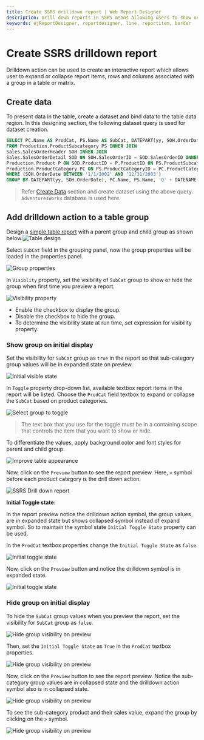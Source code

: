 ```yaml
---
title: Create SSRS drilldown report | Web Report Designer
description: Drill down reports in SSRS means allowing users to show or hide column data by providing expand & collapse symbols on a text box or providing interactivity to user.
keywords: ejReportDesigner, reportdesigner, line, reportitem, border
---
```


# Create SSRS drilldown report

Drilldown action can be used to create an interactive report which allows user to expand or collapse report items, rows and columns associated with a group in a table or matrix.

## Create data

To present data in the table, create a dataset and bind data to the table data region. In this designing section, the following dataset query is used for dataset creation.

```sql
SELECT PC.Name AS ProdCat, PS.Name AS SubCat, DATEPART(yy, SOH.OrderDate) AS OrderYear, 'Q' + DATENAME(qq, SOH.OrderDate) AS OrderQtr,SUM(SOD.UnitPrice * SOD.OrderQty) AS Sales
FROM Production.ProductSubcategory PS INNER JOIN
Sales.SalesOrderHeader SOH INNER JOIN
Sales.SalesOrderDetail SOD ON SOH.SalesOrderID = SOD.SalesOrderID INNER JOIN
Production.Product P ON SOD.ProductID = P.ProductID ON PS.ProductSubcategoryID = P.ProductSubcategoryID INNER JOIN
Production.ProductCategory PC ON PS.ProductCategoryID = PC.ProductCategoryID
WHERE (SOH.OrderDate BETWEEN '1/1/2002' AND '12/31/2003')
GROUP BY DATEPART(yy, SOH.OrderDate), PC.Name, PS.Name, 'Q' + DATENAME(qq, SOH.OrderDate), PS.ProductSubcategoryID
```

> Refer [Create Data](./../../manage-data/dataset/create-an-embedded-dataset/#create-an-embedded-dataset) section and create dataset using the above query. `AdventuresWorks` database is used here.

## Add drilldown action to a table group

Design a [simple table report](./../../report-items/tablix/insert-or-delete-a-row-group-ssrs/#insert-a-row-group) with a parent group and child group as shown below.![Table design](/static/assets/on-premise/images/report-designer/compose-report/create-ssrs-drill-down-report/table-final-design.png)

Select `SubCat` field in the grouping panel, now the group properties will be loaded in the properties panel.

![Group properties](/static/assets/on-premise/images/report-designer/compose-report/create-ssrs-drill-down-report/open-group-properties.png)

In `Visiblity` property, set the visibility of `SubCat` group  to show or hide the group when first time you preview a report.

![Visibility property](/static/assets/on-premise/images/report-designer/compose-report/create-ssrs-drill-down-report/visibility-property.png)

* Enable the checkbox to display the group.
* Disable the checkbox to hide the group.
* To determine the visibility state at run time, set expression for visibility property.

### Show group on initial display

Set the visibility for `SubCat` group as `true` in the report so that sub-category group values will be in expanded state on preview.

![Initial visible state](/static/assets/on-premise/images/report-designer/compose-report/create-ssrs-drill-down-report/initial-visible-state.png)

In `Toggle` property drop-down list, available textbox report items in the report will be listed. Choose the `ProdCat` field textbox to expand or collapse the `SubCat` based on product categories.

![Select group to toggle](/static/assets/on-premise/images/report-designer/compose-report/create-ssrs-drill-down-report/select-group-to-toggle.png)

> The text box that you use for the toggle must be in a containing scope that controls the item that you want to show or hide.

To differentiate the values, apply background color and font styles for parent and child group.

![Improve table appearance](/static/assets/on-premise/images/report-designer/compose-report/create-ssrs-drill-down-report/improve-table-appearance.png)

Now, click on the `Preview` button to see the report preview. Here, `>` symbol before each product category is the drill down action.

![SSRS Drill down report](/static/assets/on-premise/images/report-designer/compose-report/create-ssrs-drill-down-report/preview-for-drill-down-with-group.png)

**Initial Toggle state**:

In the report preview notice the drilldown action symbol, the group values are in expanded state but shows collapsed symbol instead of expand symbol. So to maintain the symbol state `Initial Toggle State` property can be used.

In the `ProdCat` textbox properties change the `Initial Toggle State` as `false`.

![Initial toggle state](/static/assets/on-premise/images/report-designer/compose-report/create-ssrs-drill-down-report/initial-toggle-state.png)

Now, click on the `Preview` button and notice the drilldown symbol is in expanded state.

![Initial toggle state](/static/assets/on-premise/images/report-designer/compose-report/create-ssrs-drill-down-report/drill-down-action-indicator.png)

### Hide group on initial display

To hide the `SubCat` group values when you preview the report, set the visibility for `SubCat` group as `false`.

![Hide group visibility on preview](/static/assets/on-premise/images/report-designer/compose-report/create-ssrs-drill-down-report/disable-initial-visible-state.png)

Then, set the `Initial Toggle State` as `True` in the `ProdCat` textbox properties.

![Hide group visibility on preview](/static/assets/on-premise/images/report-designer/compose-report/create-ssrs-drill-down-report/toggle-drill-down-indicator.png)

Now, click on the `Preview` button to see the report preview. Notice the sub-category group values are in collapsed state and the drilldown action symbol also is in collapsed state.

![Hide group visibility on preview](/static/assets/on-premise/images/report-designer/compose-report/create-ssrs-drill-down-report/preview-for-drill-down-with-group-hidden.png)

To see the sub-category product and their sales value, expand the group by clicking on the `>` symbol.

![Hide group visibility on preview](/static/assets/on-premise/images/report-designer/compose-report/create-ssrs-drill-down-report/preview-for-drill-down-with-single-group.png)